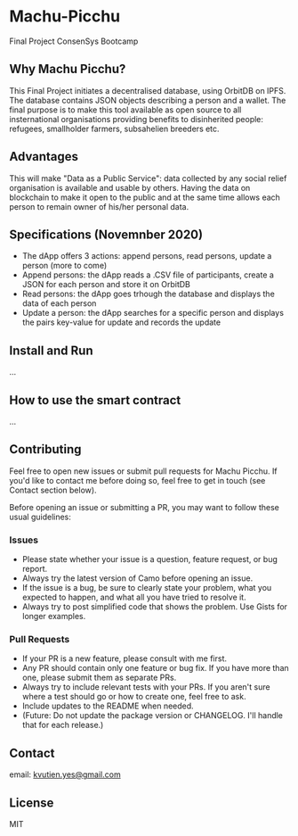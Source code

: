 # Machu-Picchu
Final Project ConsenSys Bootcamp

## Why Machu Picchu?
This Final Project initiates a decentralised database, using OrbitDB on IPFS. The database contains JSON objects describing a person and a wallet. The final purpose is to make this tool available as open source to all insternational organisations providing benefits to disinherited people: refugees, smallholder farmers, subsahelien breeders etc. 

## Advantages
This will make "Data as a Public Service": data collected by any social relief organisation is available and usable by others. Having the data on blockchain to make it open to the public and at the same time allows each person to remain owner of his/her personal data.

## Specifications (Novemnber 2020)
* The dApp offers 3 actions: append persons, read persons, update a person (more to come)
* Append persons: the dApp reads a .CSV file of participants, create a JSON for each person and store it on OrbitDB
* Read persons: the dApp goes trhough the database and displays the data of each person
* Update a person: the dApp searches for a specific person and displays the pairs key-value for update and records the update

## Install and Run
...

## How to use the smart contract
...

## Contributing
Feel free to open new issues or submit pull requests for Machu Picchu. If you'd like to contact me before doing so, feel free to get in touch (see Contact section below).

Before opening an issue or submitting a PR, you may want to follow these usual guidelines:
### Issues
*   Please state whether your issue is a question, feature request, or bug report.
*   Always try the latest version of Camo before opening an issue.
*   If the issue is a bug, be sure to clearly state your problem, what you expected to happen, and what all you have tried to resolve it.
*   Always try to post simplified code that shows the problem. Use Gists for longer examples.

### Pull Requests
*   If your PR is a new feature, please consult with me first.
*   Any PR should contain only one feature or bug fix. If you have more than one, please submit them as separate PRs.
*   Always try to include relevant tests with your PRs. If you aren't sure where a test should go or how to create one, feel free to ask.
*   Include updates to the README when needed.
*   (Future: Do not update the package version or CHANGELOG. I'll handle that for each release.)

## Contact
email: kvutien.yes@gmail.com

## License
MIT
